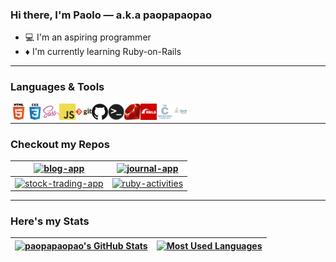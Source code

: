 ### Hi there, I'm Paolo — a.k.a paopapaopao

-   💻 I'm an aspiring programmer
-   ♦️ I'm currently learning Ruby-on-Rails

---

### Languages & Tools

<img align="left" alt="HTML5" width="26px" src="https://raw.githubusercontent.com/github/explore/80688e429a7d4ef2fca1e82350fe8e3517d3494d/topics/html/html.png"/>
<img align="left" alt="CSS3" width="26px" src="https://raw.githubusercontent.com/github/explore/80688e429a7d4ef2fca1e82350fe8e3517d3494d/topics/css/css.png"/>
<img align="left" alt="Sass" width="26px" src="https://raw.githubusercontent.com/github/explore/80688e429a7d4ef2fca1e82350fe8e3517d3494d/topics/sass/sass.png"/>
<img align="left" alt="JavaScript" width="26px" src="https://raw.githubusercontent.com/github/explore/80688e429a7d4ef2fca1e82350fe8e3517d3494d/topics/javascript/javascript.png"/>
<img align="left" alt="Git" width="26px" src="https://raw.githubusercontent.com/github/explore/80688e429a7d4ef2fca1e82350fe8e3517d3494d/topics/git/git.png"/>
<img align="left" alt="GitHub" width="26px" src="https://raw.githubusercontent.com/github/explore/78df643247d429f6cc873026c0622819ad797942/topics/github/github.png"/>
<img align="left" alt="Terminal" width="26px" src="https://raw.githubusercontent.com/github/explore/80688e429a7d4ef2fca1e82350fe8e3517d3494d/topics/terminal/terminal.png"/>
<img align="left" alt="Ruby" width="26px" src="https://raw.githubusercontent.com/github/explore/80688e429a7d4ef2fca1e82350fe8e3517d3494d/topics/ruby/ruby.png"/>
<img align="left" alt="Rails" width="26px" src="https://raw.githubusercontent.com/github/explore/80688e429a7d4ef2fca1e82350fe8e3517d3494d/topics/rails/rails.png"/>
<img align="left" alt="C" width="26px" src="https://raw.githubusercontent.com/github/explore/80688e429a7d4ef2fca1e82350fe8e3517d3494d/topics/c/c.png"/>
<img align="left" alt="Java" width="26px" src="https://raw.githubusercontent.com/github/explore/80688e429a7d4ef2fca1e82350fe8e3517d3494d/topics/java/java.png"/>

<br>

---

### Checkout my Repos

[![blog-app](https://github-readme-stats.vercel.app/api/pin?username=paopapaopao&repo=blog-app&show_owner=true&theme=dark)](https://github.com/paopapaopao/blog-app) | [![journal-app](https://github-readme-stats.vercel.app/api/pin?username=paopapaopao&repo=journal-app&show_owner=true&theme=dark)](https://github.com/paopapaopao/journal-app)
-- | --
[![stock-trading-app](https://github-readme-stats.vercel.app/api/pin?username=paopapaopao&repo=stock-trading-app&show_owner=true&theme=dark)](https://github.com/paopapaopao/stock-trading-app) | [![ruby-activities](https://github-readme-stats.vercel.app/api/pin?username=paopapaopao&repo=ruby-activities&show_owner=true&theme=dark)](https://github.com/paopapaopao/ruby-activities)

---

### Here's my Stats

[![paopapaopao's GitHub Stats](https://github-readme-stats.vercel.app/api?username=paopapaopao&count_private=true&show_icons=true&disable_animations=false&theme=github_dark)](https://github.com/paopapaopao/github-readme-stats) | [![Most Used Languages](https://github-readme-stats.vercel.app/api/top-langs/?username=paopapaopao&langs_count=10&layout=compact&card_width=445&theme=github_dark)](https://github.com/paopapaopao/github-readme-stats)
-- | --
